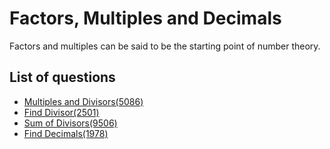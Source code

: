 Factors, Multiples and Decimals
====================
Factors and multiples can be said to be the starting point of number theory.

List of questions
---------------

- [Multiples and Divisors(5086)](https://github.com/yoru4890/coding_test/blob/main/baekjoon/factors_multiples_decimals/5086.md)
- [Find Divisor(2501)](https://github.com/yoru4890/coding_test/blob/main/baekjoon/factors_multiples_decimals/2501.md)
- [Sum of Divisors(9506)](https://github.com/yoru4890/coding_test/blob/main/baekjoon/factors_multiples_decimals/9506.md)
- [Find Decimals(1978)](https://github.com/yoru4890/coding_test/blob/main/baekjoon/factors_multiples_decimals/1978.md)
